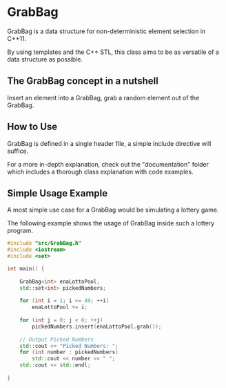# GrabBag
GrabBag is a data structure for non-deterministic element selection in C++11. 

By using templates and the C++ STL, this class aims to be as versatile of a data structure as possible.

## The GrabBag concept in a nutshell

Insert an element into a GrabBag, grab a random element out of the GrabBag.

## How to Use 

GrabBag is defined in a single header file, a simple include directive will suffice.

For a more in-depth explanation, check out the "documentation" folder which includes a thorough class explanation with code examples.

## Simple Usage Example

A most simple use case for a GrabBag would be simulating a lottery game.

The following example shows the usage of GrabBag inside such a lottery program.

```c++
#include "src/GrabBag.h"
#include <iostream>
#include <set>

int main() {
    
    GrabBag<int> enaLottoPool;
    std::set<int> pickedNumbers;
    
    for (int i = 1; i <= 49; ++i)
        enaLottoPool += i;
    
    for (int j = 0; j < 6; ++j)
        pickedNumbers.insert(enaLottoPool.grab());
    
    // Output Picked Numbers
    std::cout << "Picked Numbers: ";
    for (int number : pickedNumbers)
        std::cout << number << " ";
    std::cout << std::endl;
    
}
```
